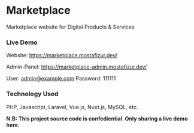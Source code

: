 # Marketplace
Marketplace website for Digital Products &amp; Services 

### Live Demo
Website: https://marketplace.mostafizur.dev/

Admin-Panel: https://marketplace-admin.mostafizur.dev/

User: admin@example.com Password: 111111

### Technology Used
PHP, Javascript, Laravel, Vue.js, Nuxt.js, MySQL, etc.

**N.B: This project source code is confediential. Only sharing a live demo here.**
